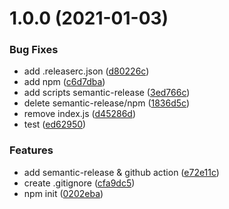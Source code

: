 # 1.0.0 (2021-01-03)


### Bug Fixes

* add .releaserc.json ([d80226c](https://github.com/bromso/school-frontend/commit/d80226c01d193d6bd1c533f7d3407dae41a01cc2))
* add npm ([c6d7dba](https://github.com/bromso/school-frontend/commit/c6d7dba8ad3e2d00d063c689cddd18c8b1e8eb58))
* add scripts semantic-release ([3ed766c](https://github.com/bromso/school-frontend/commit/3ed766cdc59a5e0a1298d1e3173f54162e799d99))
* delete semantic-release/npm ([1836d5c](https://github.com/bromso/school-frontend/commit/1836d5c0379e7cd617308a075152ef6d21ce1c8f))
* remove index.js ([d45286d](https://github.com/bromso/school-frontend/commit/d45286d2014eff11e6d49aaeb2165728c8a9239c))
* test ([ed62950](https://github.com/bromso/school-frontend/commit/ed6295039a90715e28d11acaf0895b89d9729aea))


### Features

* add semantic-release & github action ([e72e11c](https://github.com/bromso/school-frontend/commit/e72e11c86ebbbc2dc1b567bfe4045634a1fb6c1b))
* create .gitignore ([cfa9dc5](https://github.com/bromso/school-frontend/commit/cfa9dc5a752b75d370d6001096180232114031fb))
* npm init ([0202eba](https://github.com/bromso/school-frontend/commit/0202eba84adc8a1535c92824c5ccddf08dc53385))
